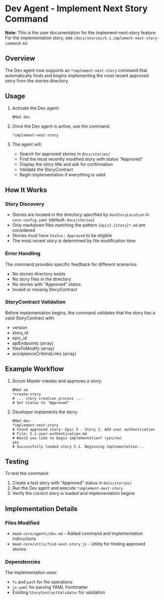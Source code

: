 # Dev Agent - Implement Next Story Command

**Note:** This is the user documentation for the implement-next-story feature. For the implementation story, see `/docs/stories/5.1.implement-next-story-command.md`.

## Overview
The Dev agent now supports an `*implement-next-story` command that automatically finds and begins implementing the most recent approved story from the stories directory.

## Usage

1. Activate the Dev agent:
   ```
   BMad dev
   ```

2. Once the Dev agent is active, use the command:
   ```
   *implement-next-story
   ```

3. The agent will:
   - Search for approved stories in `docs/stories/`
   - Find the most recently modified story with status "Approved"
   - Display the story title and ask for confirmation
   - Validate the StoryContract
   - Begin implementation if everything is valid

## How It Works

### Story Discovery
- Stories are located in the directory specified by `devStoryLocation` in `core-config.yaml` (default: `docs/stories`)
- Only markdown files matching the pattern `{epic}.{story}*.md` are considered
- Stories must have `Status: Approved` to be eligible
- The most recent story is determined by file modification time

### Error Handling
The command provides specific feedback for different scenarios:
- No stories directory exists
- No story files in the directory
- No stories with "Approved" status
- Invalid or missing StoryContract

### StoryContract Validation
Before implementation begins, the command validates that the story has a valid StoryContract with:
- version
- story_id
- epic_id
- apiEndpoints (array)
- filesToModify (array)
- acceptanceCriteriaLinks (array)

## Example Workflow

1. Scrum Master creates and approves a story:
   ```
   BMad sm
   *create-story
   # ... story creation process ...
   # Set status to "Approved"
   ```

2. Developer implements the story:
   ```
   BMad dev
   *implement-next-story
   # Found approved story: Epic 5 - Story 1: Add user authentication
   # File: 5.1.user-authentication.md
   # Would you like to begin implementation? (yes/no)
   yes
   # Successfully loaded story 5.1. Beginning implementation...
   ```

## Testing

To test the command:

1. Create a test story with "Approved" status in `docs/stories/`
2. Run the Dev agent and execute `*implement-next-story`
3. Verify the correct story is loaded and implementation begins

## Implementation Details

### Files Modified
- `bmad-core/agents/dev.md` - Added command and implementation instructions
- `bmad-core/utils/find-next-story.js` - Utility for finding approved stories

### Dependencies
The implementation uses:
- `fs` and `path` for file operations
- `js-yaml` for parsing YAML frontmatter
- Existing `StoryContractValidator` for validation